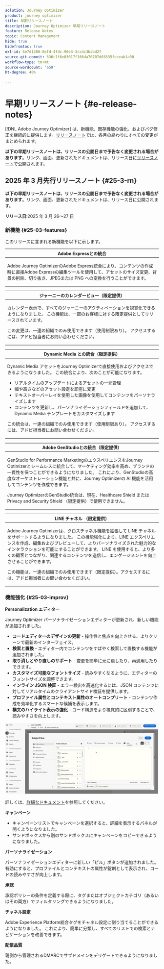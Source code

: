 ```yaml
---
solution: Journey Optimizer
product: journey optimizer
title: 早期リリースノート
description: Journey Optimizer 早期リリースノート
feature: Release Notes
topic: Content Management
hide: true
hidefromtoc: true
exl-id: 6e7d1300-8efd-4fdc-90e3-3ccdc3babd2f
source-git-commit: 636c1f6e03017f166da70707d03835feceab1a00
workflow-type: tm+mt
source-wordcount: '659'
ht-degree: 40%

---
```


# 早期リリースノート {#e-release-notes}

[!DNL Adobe Journey Optimizer] は、新機能、既存機能の強化、およびバグ修正を継続的に提供します。[リリースノート](release-notes.md)では、各月の終わりにすべての変更がまとめられます。

**以下の早期リリースノートは、リリースの公開日まで予告なく変更される場合があります**。リンク、画面、更新されたドキュメントは、リリース日に[リリースノート](release-notes.md)で公開されます。


## 2025 年 3 月先行リリースノート {#25-3-rn}


**以下の早期リリースノートは、リリースの公開日まで予告なく変更される場合があります**。リンク、画面、更新されたドキュメントは、リリース日に公開されます。

**リリース日**:2025 年 3 月 26～27 日


### 新機能 {#25-03-features}

このリリースに含まれる新機能を以下に示します。


<table>
<thead>
<tr>
<th><strong>Adobe Expressとの統合</strong><br/></th>
</tr>
</thead>
<tbody>
<tr>
<td>
<p>Adobe Journey OptimizerのAdobe Express統合により、コンテンツの作成時に直接Adobe Expressの編集ツールを使用して、アセットのサイズ変更、背景の削除、切り抜き、JPEGまたは PNG への変換を行うことができます。<p>
<!--p>For more information, refer to the <a href="../configuration/rule-sets.md">detailed documentation</a>.</p-->
</td>
</tr>
</tbody>
</table>

<table>
<thead>
<tr>
<th><strong>ジャーニーのカレンダービュー（限定提供）</strong><br/></th>
</tr>
</thead>
<tbody>
<tr>
<td>
<p>カレンダー表示で、すべてのジャーニーのアクティベーションを視覚化できるようになりました。 この機能は、一部のお客様に対する限定提供としてリリースされています。<p>
<p>この変更は、一連の組織でのみ使用できます（使用制限あり）。 アクセスするには、アドビ担当者にお問い合わせください。</p>
<!--p>For more information, refer to the <a href="../configuration/rule-sets.md">detailed documentation</a>.</p-->
</td>
</tr>
</tbody>
</table>

<table>
<thead>
<tr>
<th><strong>Dynamic Media との統合（限定提供）</strong><br/></th>
</tr>
</thead>
<tbody>
<tr>
<td>
<p>Dynamic Media アセットをJourney Optimizerで直接使用およびアクセスできるようになりました。 この統合により、次のことが可能になります。
<ul>
<li>リアルタイムのアップデートによるアセットの一元管理</li>
<li>幅や高さなどのアセット設定を即座に変更</li>
<li>テキストオーバーレイを使用した画像を使用してコンテンツをパーソナライズします</li>
<li>コンテンツを更新し、パーソナライゼーションフィールドを追加して、Dynamic Media テンプレートをカスタマイズします</li>
</ul>
<p>
<p>この統合は、一連の組織でのみ使用できます（使用制限あり）。 アクセスするには、アドビ担当者にお問い合わせください。</p>
<!--p>For more information, refer to the <a href="../configuration/rule-sets.md">detailed documentation</a>.</p-->
</td>
</tr>
</tbody>
</table>



<table>
<thead>
<tr>
<th><strong>Adobe GenStudioとの統合（限定提供）</strong><br/></th>
</tr>
</thead>
<tbody>
<tr>
<td>
<p>GenStudio for Performance MarketingのエクスペリエンスをJourney Optimizerとシームレスに統合して、マーケティング効率を高め、ブランドの一貫性を保つことができるようになりました。 これにより、GenStudioの高度なオーケストレーション機能と共に、Journey Optimizerの AI 機能を活用してコンテンツを作成できます。<p>
<p>Journey OptimizerのGenStudio統合は、現在、Healthcare Shield または Privacy and Security Shield （限定提供）で使用できません。</p>
<!--p>For more information, refer to the <a href="../configuration/rule-sets.md">detailed documentation</a>.</p-->
</td>
</tr>
</tbody>
</table>

<table>
<thead>
<tr>
<th><strong>LINE チャネル （限定提供）</strong><br/></th>
</tr>
</thead>
<tbody>
<tr>
<td>
<p>Adobe Journey Optimizerは、クロスチャネル機能を拡張して LINE チャネルをサポートするようになりました。 この機能強化により、LINE エクスペリエンスを作成、編集およびプレビューして、よりパーソナライズされた魅力的なインタラクションを可能にすることができます。 LINE を使用すると、より多くの顧客とつながり、関連するコンテンツを送信し、エンゲージメントを向上させることができます。<p>
<p>この機能は、一連の組織でのみ使用できます（限定提供）。アクセスするには、アドビ担当者にお問い合わせください。</p>
<!--p>For more information, refer to the <a href="../configuration/rule-sets.md">detailed documentation</a>.</p-->
</td>
</tr>
</tbody>
</table>

### 機能強化 {#25-03-improv}

**Personalization エディター**

Journey Optimizer パーソナライゼーションエディターが更新され、新しい機能が追加されました。

* **コードエディターのデザインの更新** - 操作性と焦点を向上させる、よりクリーンで最新のインターフェイス。
* **検索と置換** - エディター内でコンテンツをすばやく検索して置換する機能が追加されました。
* **取り消しとやり直しのサポート** - 変更を簡単に元に戻したり、再適用したりできます。
* **カスタマイズ可能なフォントサイズ** - 読みやすくなるように、エディターのフォントサイズを調整できます。
* **インライン JSON 検証** - エラー検出を高速化するには、JSON コンテンツに対してリアルタイムのクライアントサイド検証を提供します。
* **プロファイル属性とコンテキスト属性のオートコンプリート** - コンテンツ作成を効率化するスマートな候補を表示します。
* **構文のハイライト表示の強化** - コード構造をより視覚的に区別することで、読みやすさを向上します。

![Personalization エディターの新機能を示すビデオ ](assets/do-not-localize/personalization-editor.gif)

詳しくは、[詳細なドキュメント](../personalization/personalization-build-expressions.md)を参照してください。


**キャンペーン**

* キャンペーンリストでキャンペーンを選択すると、詳細を表示するパネルが開くようになりました。
* サンドボックスから別のサンドボックスにキャンペーンをコピーできるようになりました。

**パーソナライゼーション**

パーソナライゼーションエディターに新しい「ピル」ボタンが追加されました。 有効にすると、プロファイルとコンテキストの属性が錠剤として表示され、コードの読みやすさが向上します。

**承認**

承認ポリシーの条件を定義する際に、タグまたはオブジェクトカテゴリ（あるいはその両方）でフィルタリングできるようになりました。

**チャネル設定**

Adobe Experience Platform統合タグをチャネル設定に割り当てることができるようになりました。 これにより、簡単に分類し、すべてのリストでの検索とナビゲーションを改善できます。

**配信品質**

親側から管理されるDMARCでサブドメインをデリゲートできるようになりました。